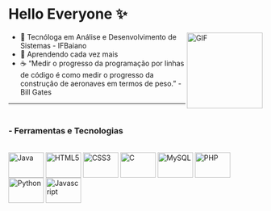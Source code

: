# Hello Everyone ✨

<img align="right" alt="GIF" height="150px" src="https://i.pinimg.com/originals/75/8f/1c/758f1cd8cede9c3e4711306fc030f4ce.gif"/>

- 💜 Tecnóloga em Análise e Desenvolvimento de Sistemas - IFBaiano
- 🌙 Aprendendo cada vez mais
- ☕ “Medir o progresso da programação por linhas de código é como medir o progresso da construção de aeronaves em termos de peso.” - Bill Gates

---

### <br> - Ferramentas e Tecnologias
<div style="display: inline_block"><br>
  <img align="center" alt="Java" height="50" width="70" src="https://cdn.jsdelivr.net/gh/devicons/devicon/icons/java/java-original.svg" />
  <img align="center" alt="HTML5" height="50" width="70" src="https://cdn.jsdelivr.net/gh/devicons/devicon/icons/html5/html5-original.svg" />
  <img align="center" alt="CSS3" height="50" width="70" src="https://cdn.jsdelivr.net/gh/devicons/devicon/icons/css3/css3-original.svg" />
  <img align="center" alt="C" height="50" width="70" src="https://cdn.jsdelivr.net/gh/devicons/devicon/icons/c/c-original.svg" />
  <img align="center" alt="MySQL" height="50" width="70" src="https://cdn.jsdelivr.net/gh/devicons/devicon/icons/mysql/mysql-original-wordmark.svg" />
  <img align="center" alt="PHP" height="50" width="70" src="https://cdn.jsdelivr.net/gh/devicons/devicon/icons/php/php-original.svg" />
  <img align="center" alt="Python" height="50" width="70" src="https://cdn.jsdelivr.net/gh/devicons/devicon/icons/python/python-original.svg" />
  <img align="center" alt="Javascript" height="50" width="70" src="https://cdn.jsdelivr.net/gh/devicons/devicon/icons/javascript/javascript-original.svg" />
  </div>


<!--
### <br><br> - Estatisticas GitHub:
<div align="center">
  <a href="https://github.com/millyvasc">
  <img align="center" src="https://github-readme-stats.vercel.app/api?username=millyvasc&show_icons=true&theme=radical&include_all_commits=true&count_private=true"/>
  <img align="center" src="https://github-readme-stats.vercel.app/api/top-langs/?username=millyvasc&theme=radical&layout=compact&line_height=40&hide=css"/>
</div>

  
### <br><br> - Contatos
<div>
  <a href= "https://instagram.com/millyvasc" target="_blank"><img src="https://img.shields.io/badge/-Instagram-%23E4405F?style=for-the-badge&logo=instagram&logoColor=white" target="_blank"></a>
  <a href= "mailto:camillejaninecte@gmail.com"><img src="https://img.shields.io/badge/Gmail-D14836?style=for-the-badge&logo=gmail&logoColor=white" target="_blank"</a>
  <a href= "https://www.linkedin.com/in/camille-janine-306198268/" target="_blank"><img src="https://img.shields.io/badge/-LinkedIn-%230077B5?style=for-the-badge&logo=linkedin&logoColor=white" target="_blank"></a>   
  <a href= ""><img src="https://img.shields.io/badge/Discord-7289DA?style=for-the-badge&logo=discord&logoColor=white" target="_blank"</a>
</div>
-->

 
